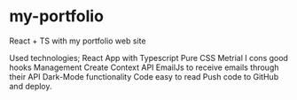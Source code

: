 # my-portfolio
React + TS with my portfolio web site

Used technologies;
React App with Typescript
Pure CSS
Metrial I cons
good hooks Management
Create Context API
EmailJs to receive emails through their API
Dark-Mode functionality
Code easy to read
Push code to GitHub and deploy.


